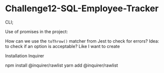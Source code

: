 # Challenge12-SQL-Employee-Tracker

CLI;

Use of promises in the project:


How can we use the `toThrow()` matcher from Jest to check for errors?
Idea: to check if an option is acceptable? Like I want to create 

Installation 
Inquirer 

npm install @inquirer/rawlist
yarn add @inquirer/rawlist